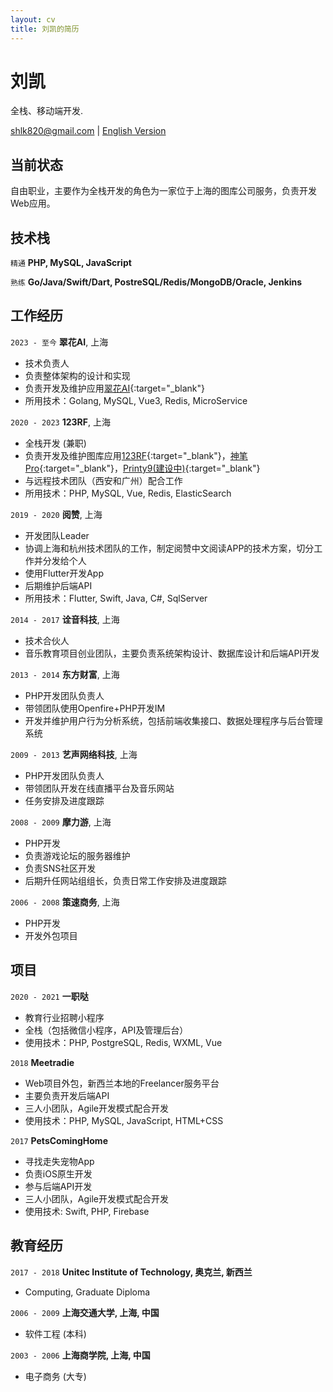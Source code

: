 ```yaml
---
layout: cv
title: 刘凯的简历
---
```

# 刘凯
全栈、移动端开发.

<div id="webaddress">
<a href="mailto:shlk820@gmail.com">shlk820@gmail.com</a>
| <a href="https://shlk20.github.io/cv/">English Version</a>
</div>


## 当前状态

自由职业，主要作为全栈开发的角色为一家位于上海的图库公司服务，负责开发Web应用。

## 技术栈

`精通`
__PHP, MySQL, JavaScript__

`熟练`
__Go/Java/Swift/Dart, PostreSQL/Redis/MongoDB/Oracle, Jenkins__


## 工作经历

`2023 - 至今`
__翠花AI__, 上海
- 技术负责人
- 负责整体架构的设计和实现
- 负责开发及维护应用[翠花AI](https://cuihuaai.com){:target="_blank"}
- 所用技术：Golang, MySQL, Vue3, Redis, MicroService

`2020 - 2023`
__123RF__, 上海

- 全栈开发 (兼职)
- 负责开发及维护图库应用[123RF](https://123rf.com.cn){:target="_blank"}，[神笔Pro](https://vip.shenbipro.com){:target="_blank"}，[Printy9(建设中)](http://demo.printy9.com/){:target="_blank"}
- 与远程技术团队（西安和广州）配合工作
- 所用技术：PHP, MySQL, Vue, Redis, ElasticSearch

`2019 - 2020`
__阅赞__, 上海

- 开发团队Leader
- 协调上海和杭州技术团队的工作，制定阅赞中文阅读APP的技术方案，切分工作并分发给个人
- 使用Flutter开发App
- 后期维护后端API
- 所用技术：Flutter, Swift, Java, C#, SqlServer

`2014 - 2017`
__诠音科技__, 上海

- 技术合伙人
- 音乐教育项目创业团队，主要负责系统架构设计、数据库设计和后端API开发

`2013 - 2014`
__东方财富__, 上海

- PHP开发团队负责人
- 带领团队使用Openfire+PHP开发IM
- 开发并维护用户行为分析系统，包括前端收集接口、数据处理程序与后台管理系统

`2009 - 2013`
__艺声网络科技__, 上海

- PHP开发团队负责人
- 带领团队开发在线直播平台及音乐网站
- 任务安排及进度跟踪

`2008 - 2009`
__摩力游__, 上海

- PHP开发
- 负责游戏论坛的服务器维护
- 负责SNS社区开发
- 后期升任网站组组长，负责日常工作安排及进度跟踪

`2006 - 2008`
__策速商务__, 上海

- PHP开发
- 开发外包项目

## 项目

`2020 - 2021`
__一职哒__

- 教育行业招聘小程序
- 全栈（包括微信小程序，API及管理后台）
- 使用技术：PHP, PostgreSQL, Redis, WXML, Vue

`2018`
__Meetradie__

- Web项目外包，新西兰本地的Freelancer服务平台
- 主要负责开发后端API
- 三人小团队，Agile开发模式配合开发
- 使用技术：PHP, MySQL, JavaScript, HTML+CSS

`2017`
__PetsComingHome__

- 寻找走失宠物App
- 负责iOS原生开发
- 参与后端API开发
- 三人小团队，Agile开发模式配合开发
- 使用技术: Swift, PHP, Firebase

## 教育经历

`2017 - 2018`
__Unitec Institute of Technology, 奥克兰, 新西兰__

- Computing, Graduate Diploma

`2006 - 2009`
__上海交通大学, 上海, 中国__

- 软件工程 (本科)

`2003 - 2006`
__上海商学院, 上海, 中国__

- 电子商务 (大专)


<!-- ### Footer

Last updated: May 2022 -->


